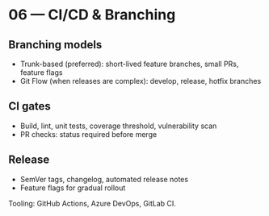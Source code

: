 # 06 — CI/CD & Branching

## Branching models
- Trunk-based (preferred): short-lived feature branches, small PRs, feature flags
- Git Flow (when releases are complex): develop, release, hotfix branches

## CI gates
- Build, lint, unit tests, coverage threshold, vulnerability scan
- PR checks: status required before merge

## Release
- SemVer tags, changelog, automated release notes
- Feature flags for gradual rollout

Tooling: GitHub Actions, Azure DevOps, GitLab CI.
